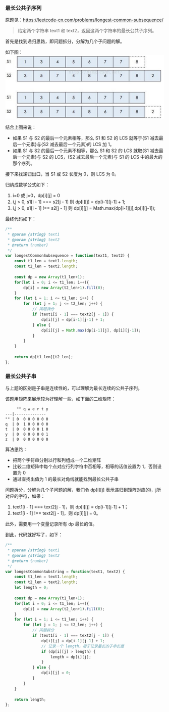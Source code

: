 ### 最长公共子序列
原题见：https://leetcode-cn.com/problems/longest-common-subsequence/

> 给定两个字符串 text1 和 text2，返回这两个字符串的最长公共子序列。

首先是找到递归思路，即问题拆分，分解为几个子问题的解。

如下图：
![lcs](https://raw.githubusercontent.com/JTangming/algorithms/master/assets/algorithm/dp-recursive/lcs.jpg)

结合上图来说：
- 如果 S1 与 S2 的最后一个元素相等，那么 S1 和 S2 的 LCS 就等于{S1 减去最后一个元素}与{S2 减去最后一个元素}的 LCS 加 1。
- 如果 S1 与 S2 的最后一个元素不相等，那么 S1 和 S2 的 LCS 就取{S1 减去最后一个元素}与 S2 的 LCS，{S2 减去最后一个元素}与 S1 的 LCS 中的最大的那个序列。

接下来找递归出口，当 S1 或 S2 长度为 0，则 LCS 为 0。

归纳成数学公式如下：
1. i=0 或 j=0，dp[i][j] = 0
2. i,j > 0, s1[i - 1] === s2[j - 1] 则 dp[i][j] = dp[i-1][j-1] + 1;
3. i,j > 0, s1[i - 1] !== s2[j - 1] 则 dp[i][j] = Math.max(dp[i-1][j],dp[i][j-1]);

最终代码如下：
```js
/**
 * @param {string} text1
 * @param {string} text2
 * @return {number}
 */
var longestCommonSubsequence = function(text1, text2) {
    const t1_len = text1.length;
    const t2_len = text2.length;
 
    const dp = new Array(t1_len+1);
    for(let i = 0; i <= t1_len; i++){
        dp[i] = new Array(t2_len+1).fill(0);
    }
    for (let i = 1; i <= t1_len; i++) {
        for (let j = 1; j <= t2_len; j++) {
            // 问题拆分
            if (text1[i - 1] === text2[j - 1]) {
                dp[i][j] = dp[i-1][j-1] + 1;
            } else {
                dp[i][j] = Math.max(dp[i-1][j], dp[i][j-1]);
            }
        }
    }

    return dp[t1_len][t2_len];
};
```

### 最长公共子串
与上题的区别是子串是连续性的，可以理解为最长连续的公共子序列。

该题用矩阵来展示较为好理解一些，如下面的二维矩阵：
```
     "" q w e r t y
---|--------------
"" | 0  0 0 0 0 0 0
q  | 0  1 0 0 0 0 0
t  | 0  0 0 0 0 1 0
y  | 0  0 0 0 0 0 1
z  | 0  0 0 0 0 0 0
```

算法思路：
- 把两个字符串分别以行和列组成一个二维矩阵
- 比较二维矩阵中每个点对应行列字符中否相等，相等的话值设置为 1，否则设置为 0
- 通过查找出值为 1 的最长对角线就能找到最长公共子串

问题拆分，分解为几个子问题的解，我们令 dp[i][j] 表示递归到矩阵对应的i，j所对应的字符，如果：
1. text1[i - 1] === text2[j - 1]，则 dp[i][j] = dp[i-1][j-1] + 1；
2. text1[i - 1] !== text2[j - 1]，则 dp[i][j] = 0。

此外，需要用一个变量记录所有 dp 最长的值。

到此，代码就好写了，如下：

```js
/**
 * @param {string} text1
 * @param {string} text2
 * @return {number}
 */
var longestCommonSubstring = function(text1, text2) {
    const t1_len = text1.length;
    const t2_len = text2.length;
    let length = 0;
 
    const dp = new Array(t1_len+1);
    for(let i = 0; i <= t1_len; i++){
        dp[i] = new Array(t2_len+1).fill(0);
    }
    for (let i = 1; i <= t1_len; i++) {
        for (let j = 1; j <= t2_len; j++) {
            // 问题拆分
            if (text1[i - 1] === text2[j - 1]) {
                dp[i][j] = dp[i-1][j-1] + 1;
                // 记录一个 length，用于记录最长的子串长度
                if (dp[i][j] > length) {
                    length = dp[i][j];
                }
            } else {
                dp[i][j] = 0;
            }
        }
    }

    return length;
};
```
